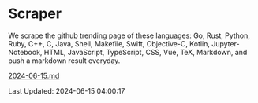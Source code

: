 # Scraper

We scrape the github trending page of these languages: Go, Rust, Python, Ruby, C++, C, Java, Shell, Makefile, Swift, Objective-C, Kotlin, Jupyter-Notebook, HTML, JavaScript, TypeScript, CSS, Vue, TeX, Markdown, and push a markdown result everyday.

[2024-06-15.md](https://github.com/yangwenmai/github-trending-backup/blob/master/2024-06-15.md)

Last Updated: 2024-06-15 04:00:17